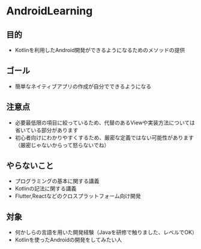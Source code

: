 # AndroidLearning
## 目的
- Kotlinを利用したAndroid開発ができるようになるためのメソッドの提供

## ゴール
- 簡単なネイティブアプリの作成が自分でできるようになる

## 注意点
- 必要最低限の項目に絞っているため、代替のあるViewや実装方法については省いている部分があります
- 初心者向けにわかりやすくするため、厳密な定義ではない可能性があります（厳密じゃないからって怒らないでね）


## やらないこと
- プログラミングの基本に関する講義
- Kotlinの記法に関する講義
- Flutter,Reactなどのクロスプラットフォーム向け開発

## 対象
- 何かしらの言語を用いた開発経験（Javaを研修で触りました、レベルでOK）
- Kotlinを使ったAndroidの開発をしてみたい人
